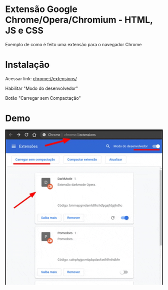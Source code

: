
# Extensão Google Chrome/Opera/Chromium - HTML, JS e CSS

Exemplo de como é feito uma extensão para o navegador Chrome

# Instalação 

Acessar link: [chrome://extensions/](chrome://extensions/) 

Habilitar "Modo do desenvolvedor"

Botão "Carregar sem Compactação"

# Demo
![Demo](https://raw.githubusercontent.com/marcoantonioq/dark-mode-chrome/master/demo/demo.gif)

